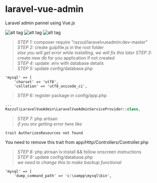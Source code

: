 # laravel-vue-admin
Laravel admin pannel using Vue.js


![alt tag](https://raw.githubusercontent.com/razzul/laravel-vue-admin/master/screenshots/dashboard.png)
![alt tag](https://raw.githubusercontent.com/razzul/laravel-vue-admin/master/screenshots/modules.png)
![alt tag](https://raw.githubusercontent.com/razzul/laravel-vue-admin/master/screenshots/config.png)

> *STEP 1:* composer require "razzul/laravelvueadmin:dev-master" <br>
> *STEP 2:* create gulpfile.js in the root folder <br>
_else you will get error while installing, we will fix this later_
> *STEP 3:* create new db for you application if not created <br>
> *STEP 4:* update .env with database details <br>
> *STEP 5:* update config/database.php <br>
```
'mysql' => [
    'charset' => 'utf8',
    'collation' => 'utf8_unicode_ci',
```
> *STEP 6:* register package in config/app.php<br>
```php
...
Razzul\LaravelVueAdmin\LaravelVueAdminServiceProvider::class,
```
> *STEP 7:* php artisan <br>
_if you are getting error here like_
```
trait AuthorizesResources not found
```
You need to remove this trait from app/Http/Controllers/Controller.php<br>
> *STEP 8:* php atrisan lv:install && follow onscreen instructions<br>
> *STEP 9:* update config/database.php <br>
_we need to change this to make backup functional_
```
'mysql' => [
    'dump_command_path' => 'c:\xampp\mysql\bin',
```